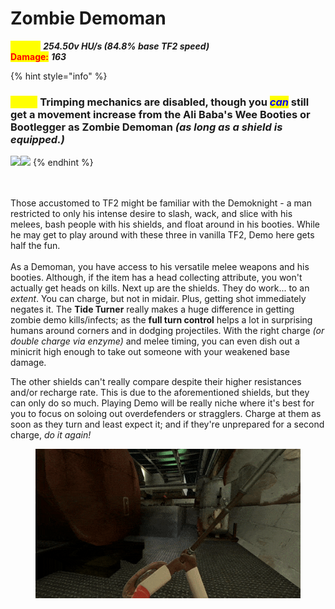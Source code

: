 # Zombie Demoman

<mark style="color:yellow;">**Speed:**</mark> _**254.50v HU/s (84.8% base TF2 speed)**_\
<mark style="color:red;">**Damage:**</mark> _**163**_

{% hint style="info" %}
### _<mark style="color:yellow;">**Note:**</mark>_ Trimping mechanics are disabled, though **you **_<mark style="color:blue;">**can**</mark>_** still get a movement increase** from the Ali Baba's Wee Booties or Bootlegger as Zombie Demoman _(as long as a shield is equipped.)_

![](../../.gitbook/assets/100px-Item\_icon\_Ali\_Baba's\_Wee\_Booties.png)![](../../.gitbook/assets/100px-Item\_icon\_Bootlegger.png)
{% endhint %}

\
\
Those accustomed to TF2 might be familiar with the Demoknight - a man restricted to only his intense desire to slash, wack, and slice with his melees, bash people with his shields, and float around in his booties. While he may get to play around with these three in vanilla TF2, Demo here gets half the fun.\
\
As a Demoman, you have access to his versatile melee weapons and his booties. Although, if the item has a head collecting attribute, you won't actually get heads on kills. Next up are the shields. They do work... to an _extent_. You can charge, but not in midair. Plus, getting shot immediately negates it. The **Tide Turner** really makes a huge difference in getting zombie demo kills/infects; as the **full turn control** helps a lot in surprising humans around corners and in dodging projectiles. With the right charge _(or double charge via enzyme)_ and melee timing, you can even dish out a minicrit high enough to take out someone with your weakened base damage.

The other shields can't really compare despite their higher resistances and/or recharge rate. This is due to the aforementioned shields, but they can only do so much. Playing Demo will be really niche where it's best for you to focus on soloing out overdefenders or stragglers. Charge at them as soon as they turn and least expect it; and if they're unprepared for a second charge, _do it again!_

<figure><img src="../../.gitbook/assets/Demo Charge Reference.gif" alt=""><figcaption></figcaption></figure>
